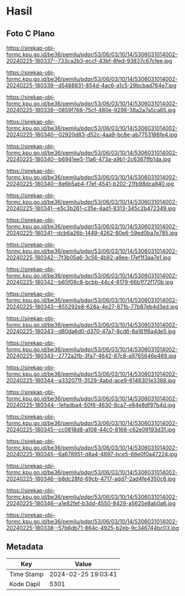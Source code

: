 # Hasil

## Foto C Plano

https://sirekap-obj-formc.kpu.go.id/be36/pemilu/pdpr/53/06/03/10/14/5306031014002-20240225-180337--733ca2b3-eccf-43bf-8fed-93837c67cfee.jpg

https://sirekap-obj-formc.kpu.go.id/be36/pemilu/pdpr/53/06/03/10/14/5306031014002-20240225-180339--d5488831-854d-4ac6-a1c5-29bcbad764e7.jpg

https://sirekap-obj-formc.kpu.go.id/be36/pemilu/pdpr/53/06/03/10/14/5306031014002-20240225-180339--0859f768-75cf-480e-9298-38a2a7a5ca65.jpg

https://sirekap-obj-formc.kpu.go.id/be36/pemilu/pdpr/53/06/03/10/14/5306031014002-20240225-180340--02920d83-d52c-4aa9-bc8e-ab7753186fe4.jpg

https://sirekap-obj-formc.kpu.go.id/be36/pemilu/pdpr/53/06/03/10/14/5306031014002-20240225-180340--b6941ee5-11a6-473a-a9b1-2c6367ffb1da.jpg

https://sirekap-obj-formc.kpu.go.id/be36/pemilu/pdpr/53/06/03/10/14/5306031014002-20240225-180340--8e6b5ab4-f7ef-4541-b202-21fb98dca840.jpg

https://sirekap-obj-formc.kpu.go.id/be36/pemilu/pdpr/53/06/03/10/14/5306031014002-20240225-180341--e5c3b261-c35e-4ad1-8313-345c2b472349.jpg

https://sirekap-obj-formc.kpu.go.id/be36/pemilu/pdpr/53/06/03/10/14/5306031014002-20240225-180341--dcb6a26b-1449-4262-80e6-59ed0ba7e785.jpg

https://sirekap-obj-formc.kpu.go.id/be36/pemilu/pdpr/53/06/03/10/14/5306031014002-20240225-180342--7f3b05a6-3c56-4b82-a9ee-17ef1f3aa7e1.jpg

https://sirekap-obj-formc.kpu.go.id/be36/pemilu/pdpr/53/06/03/10/14/5306031014002-20240225-180342--b65f08c8-bcbb-44c4-8179-66b1f72f170b.jpg

https://sirekap-obj-formc.kpu.go.id/be36/pemilu/pdpr/53/06/03/10/14/5306031014002-20240225-180343--855292e8-628a-4e27-871b-77b87eb4d3ed.jpg

https://sirekap-obj-formc.kpu.go.id/be36/pemilu/pdpr/53/06/03/10/14/5306031014002-20240225-180343--d80da6d0-d370-47a7-8cd6-8a181f6a4de5.jpg

https://sirekap-obj-formc.kpu.go.id/be36/pemilu/pdpr/53/06/03/10/14/5306031014002-20240225-180343--2772a2fb-3fa7-4642-87c8-a9765646e469.jpg

https://sirekap-obj-formc.kpu.go.id/be36/pemilu/pdpr/53/06/03/10/14/5306031014002-20240225-180344--a332071f-3529-4abd-ace9-6146301e3388.jpg

https://sirekap-obj-formc.kpu.go.id/be36/pemilu/pdpr/53/06/03/10/14/5306031014002-20240225-180344--1efadba4-50f6-4630-8ca7-e84e8df97b4d.jpg

https://sirekap-obj-formc.kpu.go.id/be36/pemilu/pdpr/53/06/03/10/14/5306031014002-20240225-180345--cc0818d8-a108-44c0-8168-c62e09193d31.jpg

https://sirekap-obj-formc.kpu.go.id/be36/pemilu/pdpr/53/06/03/10/14/5306031014002-20240225-180345--6a678951-d8a4-4897-bce5-66e0f0a47224.jpg

https://sirekap-obj-formc.kpu.go.id/be36/pemilu/pdpr/53/06/03/10/14/5306031014002-20240225-180346--b8dc28fd-69cb-4717-add7-2ad4fe4350c6.jpg

https://sirekap-obj-formc.kpu.go.id/be36/pemilu/pdpr/53/06/03/10/14/5306031014002-20240225-180346--a1e82fef-b3dd-4550-8429-a5625e8ab0a6.jpg

https://sirekap-obj-formc.kpu.go.id/be36/pemilu/pdpr/53/06/03/10/14/5306031014002-20240225-180338--57b6db71-864c-4925-b2eb-9c346744bc03.jpg


## Metadata

| Key        | Value               |
| ---------- | ------------------- |
| Time Stamp | 2024-02-25 19:03:41 |
| Kode Dapil | 5301                |



